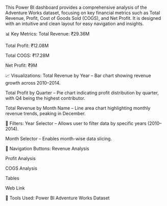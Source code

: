 This Power BI dashboard provides a comprehensive analysis of the Adventure Works dataset, focusing on key financial metrics such as Total Revenue, Profit, Cost of Goods Sold (COGS), and Net Profit. It is designed with an intuitive and clean layout for easy navigation and insights.

📊 Key Metrics:
Total Revenue: ₹29.36M

Total Profit: ₹12.08M

Total COGS: ₹17.28M

Net Profit: ₹9M

📈 Visualizations:
Total Revenue by Year – Bar chart showing revenue growth across 2010–2014.

Total Profit by Quarter – Pie chart indicating profit distribution by quarter, with Q4 being the highest contributor.

Total Revenue by Month Name – Line area chart highlighting monthly revenue trends, peaking in December.

🎯 Filters:
Year Selector – Allows user to filter data by specific years (2010–2014).

Month Selector – Enables month-wise data slicing.

🧭 Navigation Buttons:
Revenue Analysis

Profit Analysis

COGS Analysis

Tables

Web Link

🔧 Tools Used:
Power BI
Adventure Works Dataset
